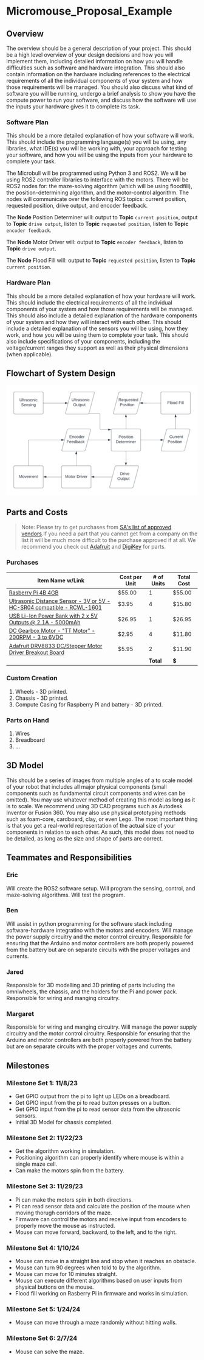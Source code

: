 # Micromouse_Proposal_Example

## Overview

The overview should be a general description of your project. This should be a high level overview of your design decisions and how you will implement them, including detailed information on how you will handle difficulties such as software and hardware integration. This should also contain information on the hardware including references to the electrical requirements of all the individual components of your system and how those requirements will be managed. You should also discuss what kind of software you will be running, undergo a brief analysis to show you have the compute power to run your software, and discuss how the software will use the inputs your hardware gives it to complete its task. 

### Software Plan
This should be a more detailed explanation of how your software will work. This should include the programming language(s) you will be using, any libraries, what IDE(s) you will be working with, your approach for testing your software, and how you will be using the inputs from your hardware to complete your task.

The Microbull will be programmed using Python 3 and ROS2. We will be using ROS2 controller libraries to interface with the motors. There will be ROS2 nodes for: the maze-solving algorithm (which will be using floodfill), the position-determining algorithm, and the motor-control algorithm. The nodes will communicate over the following ROS topics: current position, requested position, drive output, and encoder feedback. 

The __Node__ Position Determiner will: output to __Topic__ `current position`, output to __Topic__ `drive output`, listen to __Topic__ `requested position`, listen to __Topic__ `encoder feedback`. 

The __Node__ Motor Driver will: output to __Topic__ `encoder feedback`, listen to __Topic__ `drive output`. 

The __Node__ Flood Fill will: output to __Topic__ `requested position`, listen to __Topic__ `current position`. 

### Hardware Plan
This should be a more detailed explanation of how your hardware will work. This should include the electrical requirements of all the individual components of your system and how those requirements will be managed. This should also include a detailed explanation of the hardware components of your system and how they will interact with each other. This should include a detailed explanation of the sensors you will be using, how they work, and how you will be using them to complete your task. This should also include specifications of your components, including the voltage/current ranges they support as well as their physical dimensions (when applicable).

## Flowchart of System Design

![Flowchart of System Design](images/MicroBullProposalFlowchart.png)

## Parts and Costs

>Note: Please try to get purchases from [SA's list of approved vendors](https://safe.sa.buffalo.edu/vendors/preferred).If you need a part that you cannot get from a company on the list it will be much more difficult to the purchase approved if at all. We recommend you check out [Adafruit](https://www.adafruit.com/) and [DigiKey](https://www.digikey.com/) for parts.

### Purchases

| Item Name w/Link | Cost per Unit | # of Units | Total Cost |
| ---- | ---------------- | ---- | ---------------- |
| [Rasberry Pi 4B 4GB](https://www.digikey.com/en/products/detail/raspberry-pi/SC0194-9/10258781) | $55.00 | 1 | $55.00 |
| [Ultrasonic Distance Sensor - 3V or 5V - HC-SR04 compatible - RCWL-1601](https://www.adafruit.com/product/4007) | $3.95 | 4 | $15.80 |
| [USB Li-Ion Power Bank with 2 x 5V Outputs @ 2.1A - 5000mAh](https://www.adafruit.com/product/4288) | $26.95 | 1 | $26.95 |
| [DC Gearbox Motor - "TT Motor" - 200RPM - 3 to 6VDC](https://www.adafruit.com/product/3777?gad_source=1) | $2.95 | 4 | $11.80 |
| [Adafruit DRV8833 DC/Stepper Motor Driver Breakout Board](https://www.adafruit.com/product/3297) | $5.95 | 2 | $11.90 |
| | | **Total** | **$** |

### Custom Creation

1. Wheels - 3D printed.
3. Chassis - 3D printed.
4. Compute Casing for Raspberry Pi and battery - 3D printed.

### Parts on Hand

1. Wires
2. Breadboard
3. ...

## 3D Model

This should be a series of images from multiple angles of a to scale model of your robot that includes all major physical components (small components such as fundamental circuit components and wires can be omitted). You may use whatever method of creating this model as long as it is to scale. We recommend using 3D CAD programs such as Autodesk Inventor or Fusion 360. You may also use physical prototyping methods such as foam-core, cardboard, clay, or even Lego. The most important thing is that you get a real-world representation of the actual size of your components in relation to each other. As such, this model does not need to be detailed, as long as the size and shape of parts are correct. 

## Teammates and Responsibilities

### Eric 
Will create the ROS2 software setup. Will program the sensing, control, and maze-solving algorithms. Will test the program. 

### Ben   
Will assist in python programming for the software stack including software-hardware integratino with the motors and encoders. Will manage the power supply circuitry and the motor control circuitry. Responsible for ensuring that the Arduino and motor controllers are both properly powered from the battery but are on separate circuits with the proper voltages and currents. 

### Jared
Responsible for 3D modelling and 3D printing of parts including the omniwheels, the chassis, and the holders for the Pi and power pack. Responsible for wiring and manging circuitry. 

### Margaret
Responsible for wiring and manging circuitry. Will manage the power supply circuitry and the motor control circuitry. Responsible for ensuring that the Arduino and motor controllers are both properly powered from the battery but are on separate circuits with the proper voltages and currents. 

## Milestones

### Milestone Set 1: 11/8/23

* Get GPIO output from the pi to light up LEDs on a breadboard. 
* Get GPIO input from the pi to read button presses on a button.
* Get GPIO input from the pi to read sensor data from the ultrasonic sensors.
* Initial 3D Model for chassis completed.

### Milestone Set 2: 11/22/23
* Get the algorithm working in simulation. 
* Positioning algorithm can properly identify where mouse is within a single maze cell.
* Can make the motors spin from the battery.

### Milestone Set 3: 11/29/23
* Pi can make the motors spin in both directions. 
* Pi can read sensor data and calculate the position of the mouse when moving thorugh corridors of the maze. 
* Firmware can control the motors and receive input from encoders to properly move the mouse as instructed.
* Mouse can move forward, backward, to the left, and to the right. 


### Milestone Set 4: 1/10/24
* Mouse can move in a straight line and stop when it reaches an obstacle.
* Mouse can turn 90 degrees when told to by the algorithm.
* Mouse can move for 10 minutes straight. 
* Mouse can execute different algorithms based on user inputs from physical buttons on the mouse. 
* Flood fill working on Rasberry Pi in firmware and works in simulation. 

### Milestone Set 5: 1/24/24
* Mouse can move through a maze randomly without hitting walls.

### Milestone Set 6: 2/7/24
* Mouse can solve the maze. 



